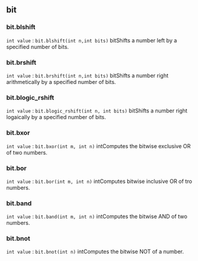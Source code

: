## bit
### bit.blshift
`int value` : `bit.blshift(int n,int bits)`  bitShifts a number left by a specified number of bits.
### bit.brshift
`int value` : `bit.brshift(int n,int bits)`  bitShifts a number right arithmetically by a specified number of bits.
### bit.blogic_rshift
`int value` : `bit.blogic_rshift(int n, int bits)` bitShifts a number right logaically by a specified number of bits.
### bit.bxor
`int value` : `bit.bxor(int m, int n)` intComputes the bitwise exclusive OR of two numbers.
### bit.bor
`int value` : `bit.bor(int m, int n)` intComputes bitwise inclusive OR of tro numbers.
### bit.band
`int value` : `bit.band(int m, int n)` intComputes the bitwise AND of two numbers.
### bit.bnot
`int value` : `bit.bnot(int n)` intComputes the bitwise NOT of a number.
